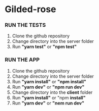 # Gilded-rose

### RUN THE TESTS
1. Clone the github repository
2. Change directory into the server folder
3. Run __"yarn test"__ or __"npm test"__

### RUN THE APP
1. Clone the github repository
2. Change directory into the server folder
3. Run __"yarn install"__ or __"npm install"__
4. Run __"yarn dev"__ or __"npm run dev"__
2. Change directory into the __client__ folder
3. Run __"yarn install"__ or "npm __install"__
4. Run __"yarn dev"__ or __"nem run dev"__
